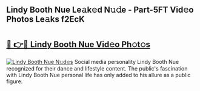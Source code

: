 ## Lindy Booth Nue Le𝚊k𝚎d N𝚞𝚍e - Part-5FT Vid𝚎o Photos Le𝚊ks f2EcK

# <h2><a href="http://fb3i5n.evod.top/?m=Lindy+Booth+Nue">🔗 👉🔴 Lindy Booth Nue Vid𝚎o Ph𝚘t𝚘s</a></h2>

[![Lindy Booth Nue N𝚞d𝚎s](https://i.imgur.com/8V9OHl7.gif)](http://fb3i5n.evod.top/?m=Lindy+Booth+Nue)
Social media personality Lindy Booth Nue recognized for their dance and lifestyle content. The public's fascination with Lindy Booth Nue personal life has only added to his allure as a public figure. 
